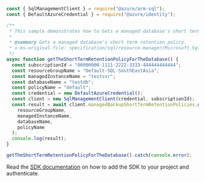 ```javascript
const { SqlManagementClient } = require("@azure/arm-sql");
const { DefaultAzureCredential } = require("@azure/identity");

/**
 * This sample demonstrates how to Gets a managed database's short term retention policy.
 *
 * @summary Gets a managed database's short term retention policy.
 * x-ms-original-file: specification/sql/resource-manager/Microsoft.Sql/preview/2020-11-01-preview/examples/GetManagedShortTermRetentionPolicy.json
 */
async function getTheShortTermRetentionPolicyForTheDatabase() {
  const subscriptionId = "00000000-1111-2222-3333-444444444444";
  const resourceGroupName = "Default-SQL-SouthEastAsia";
  const managedInstanceName = "testsvr";
  const databaseName = "testdb";
  const policyName = "default";
  const credential = new DefaultAzureCredential();
  const client = new SqlManagementClient(credential, subscriptionId);
  const result = await client.managedBackupShortTermRetentionPolicies.get(
    resourceGroupName,
    managedInstanceName,
    databaseName,
    policyName
  );
  console.log(result);
}

getTheShortTermRetentionPolicyForTheDatabase().catch(console.error);
```

Read the [SDK documentation](https://github.com/Azure/azure-sdk-for-js/blob/%40azure%2Farm-sql_9.0.1/sdk/sql/arm-sql/README.md) on how to add the SDK to your project and authenticate.
